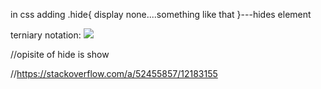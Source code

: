 in css adding .hide{
    display none....something like that
}---hides element


terniary notation:
![](2020-09-02-11-46-18.png)


//opisite of hide is show


//https://stackoverflow.com/a/52455857/12183155

